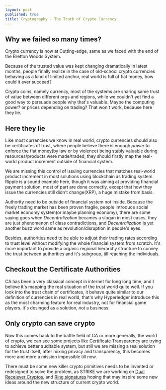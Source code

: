 ```yaml
---
layout: post
published: true
title: Cryptography - The Truth of Crypto Currency
---
```

## Why we failed so many times?

Crypto currency is now at Cutting-edge, same as we faced with the end of the Bretton Woods System. 

Because of the trusted value was kept changing dramatically in latest months, people finally realize in the case of old-school crypto currencies behaving as a kind of limited anchor, real world is full of fiat money, how could it ever succeed? 

Crypto coins, namely currency, most of the systems are sharing same trust of value between different orgs and regions, while we couldn't yet find a good way to persuade people why that's valuable. Maybe the computing power? or prices depending on trading? That won't work, because here they lie.

## Here they lie

Like most currencies we know in real world, crypto currencies should also be certificates of trust, where people believe there is enough *power* to enforce the fiat money(by law or by violence) being stably valuable during resources/products were made/traded, they should firstly map the real-world product increment outside of financial system. 

We are missing this control of issuing currencies that matches real-world product increment in most solutions using blockchain as trading system. Ripple is a sound example here, though it was aiming at providing financial payment solution, most of part are done correctly, except that how they issue the currencies still didn't change(XRP), a huge mistake from basis.

Authority need to be outside of financial system not inside. Because the freely trading market has been proven fragile, people introduce social market economy system(or maybe planning economy), there are some saying goes when *Decentralization* becames a slogan in most cases, they are just phenomenon of class contradictions, and *Decentralization* is yet another buzz word same as revolution/disruption in people's eyes.

Besides, authorities need to be able to adjust their trading rates according to trust level without modifying the whole financial system from scratch. It's more important to provide a organic regional hierarchy structure to convey the trust between authorities and it's subgroup, till reaching the individuals.

## Checkout the Certificate Authorities

CA has been a very classical concept in internet for long long time, and I believe it's mapping the real situation of the trust world quite well. If you look into the trust chain of certificates, it behave quite similar to our definition of currencies in real world, that's why Hyperledger introduce this as the most charming feature for real industry, not for financial game players. It's desinged as a solution, not a business.

## Only crypto can save crypto

Now this comes back to the battle field of CA or more generally, the world of crypto, we can see some projects like [Certificate Transparency](https://www.certificate-transparency.org/) are trying to achieve better auditable system, but still we are missing a real solution for the trust itself, after mixing privacy and transparency, this becomes more and more a mission impossible till now.

There must be some new killer crypto primitives needs to be invented or redesigned to solve the problem, as STRIKE we are working on [Dual Receiever Cryptos](https://github.com/twstrike/cramershoup/blob/master/src/include/cramershoup.h#L76), and [Ring signatures](https://github.com/twstrike/otrv4/blob/master/otrv4.md#rom-authentication) hoping that may inspire some new ideas around the new structure of current crypto world.
